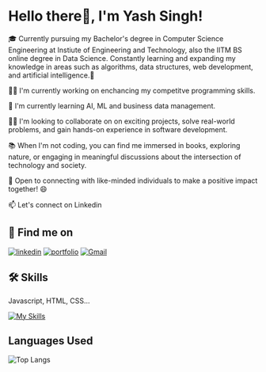
# Hello there👋, I'm Yash Singh!


🎓 Currently pursuing my Bachelor's degree in Computer Science Engineering at Instiute of Engineering and Technology, also the IITM BS online degree in Data Science. Constantly learning and expanding my knowledge in areas such as algorithms, data structures, web development, and artificial intelligence.🚀



👩‍💻 I'm currently working on enchancing my competitve programming skills.

🧠 I'm currently learning AI, ML and business data management.

👯‍♀️ I'm looking to collaborate on on exciting projects, solve real-world problems, and gain hands-on experience in software development.

📚 When I'm not coding, you can find me immersed in books, exploring nature, or engaging in meaningful discussions about the intersection of technology and society.

🤝 Open to connecting with like-minded individuals to make a positive impact together! 😄 

📫 Let's connect on Linkedin 



## 🔗 Find me on
[![linkedin](https://img.shields.io/badge/linkedin-0A66C2?style=for-the-badge&logo=linkedin&logoColor=white)](https://www.linkedin.com/in/yash-singh-082044239/)
[![portfolio](https://img.shields.io/badge/my_portfolio-000?style=for-the-badge&logo=ko-fi&logoColor=white)](https://singhyash3302.github.io/portfolio-website/) 
[![Gmail](https://img.shields.io/badge/gmail-1DA1F2?style=for-the-badge&logo=gmail&logoColor=red)]( singhyash3302@gmail.com)


## 🛠 Skills
Javascript, HTML, CSS...

[![My Skills](https://skillicons.dev/icons?i=html,css,js,cpp,figma,git,github,ai,java,kotlin,ps,py,tensorflow)](https://skillicons.dev)
## Languages Used
![Top Langs](https://github-readme-stats.vercel.app/api/top-langs/?username=singhyash3302)
